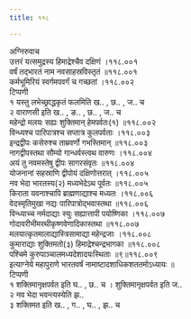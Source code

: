```yaml
---
title: ११८

---
```

अग्निरुवाच  
उत्तरं यत्समुद्रस्य हिमाद्रेश्चैव दक्षिणं ।११८.००१  
वर्षं तद्भारतं नाम नवसाहस्रविस्तृतं ॥११८.००१  
कर्मभूमिरियं स्वर्गमपवर्गं च गच्छतां ।११८.००२  
टिप्पणी  
१ यस्तु लभेच्छ्राद्धकृतं फलमिति ख.. , छ.. , ज.. च  
२ वाराणसी इति ख.. , ङ.. , छ.. , ज.. च  
महेन्द्रो मलयः सह्यः शुक्तिमान् हेमपर्वतः(१) ॥११८.००२  
विन्ध्यश्च पारिपात्रश्च सप्तात्र कुलपर्वताः ।११८.००३  
इन्द्रद्वीपः कसेरुश्च ताम्रवर्णो गभस्तिमान् ॥११८.००३  
नागद्वीपस्तथा सौम्यो गान्धर्वस्त्वथ वारुणः ।११८.००४  
अयं तु नवमस्तेषु द्वीपः सागरसंवृतः ॥११८.००४  
योजनानां सहस्राणि द्वीपोयं दक्षिणोत्तरात् ।११८.००५  
नव भेदा भारतस्य(२) मध्यभेदेऽथ पूर्वतः ॥११८.००५  
किराता यवनाश्चापि ब्राह्मणाद्याश्च मध्यतः ।११८.००६  
वेदस्मृतिमुखा नद्यः पारिपात्रोद्भवास्तथा ॥११८.००६  
विन्ध्याच्च नर्मदाद्याः स्युः सह्यात्तापी पयोष्णिका ।११८.००७  
गोदावरीभीमरथीकृष्णवेणादिकास्तथा ॥११८.००७  
मलयात्कृतमालाद्यास्त्रिसामाद्या महेन्द्रजाः ।११८.००८  
कुमाराद्याः शुक्तिमतो(३) हिमाद्रेश्चन्द्रभागका ॥११८.००८  
पश्चिमे कुरुपाञ्चालमध्यदेशादयःस्थिताः ॥९॥११८.००९  
इत्याग्नेये महापुराणे भारतवर्षं नामाष्टादशाधिकशततमोऽध्यायः ॥  
टिप्पणी  
१ शक्तिमानृक्षपर्वत इति घ.. , छ.. च । शुक्तिमानृक्षपर्वत इति ज..  
२ नव भेदा भवन्त्यस्येति झ..  
३ शक्तिमत इति ख.. , ग.. , घ.. , झ.. च